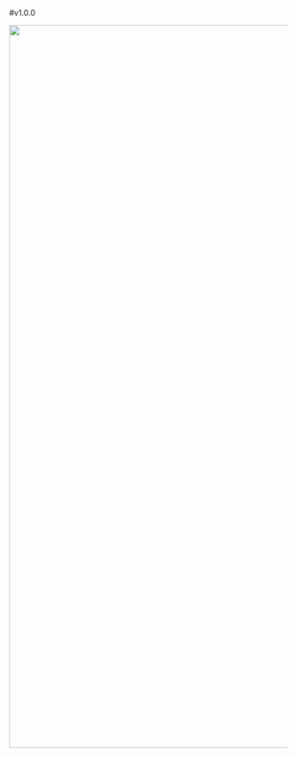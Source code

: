 #v1.0.0

<img width="1306" alt="" src="https://github.com/thatobaloyi/portfolio/assets/102561962/5efafe53-5129-41a4-8d82-f2ab93d777be">



